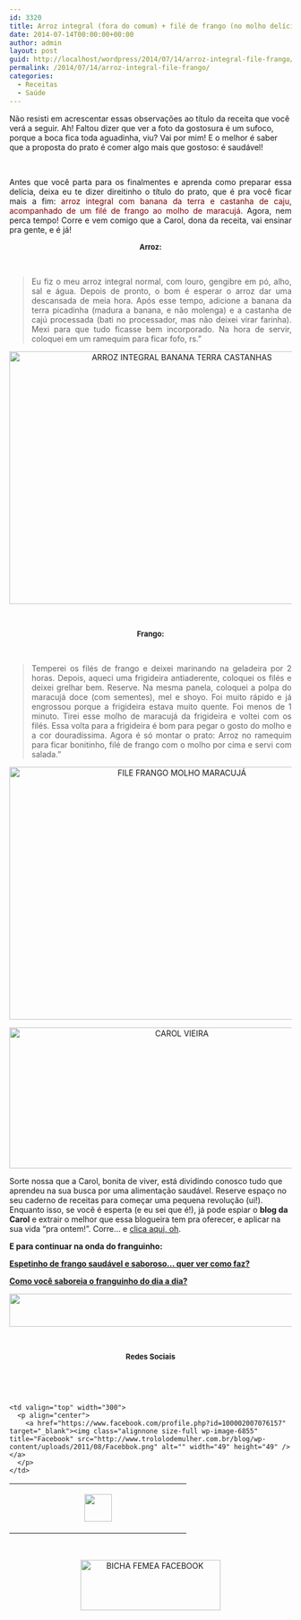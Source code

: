 ```yaml
---
id: 3320
title: Arroz integral (fora do comum) + filé de frango (no molho delícia!).
date: 2014-07-14T00:00:00+00:00
author: admin
layout: post
guid: http://localhost/wordpress/2014/07/14/arroz-integral-file-frango/
permalink: /2014/07/14/arroz-integral-file-frango/
categories:
  - Receitas
  - Saúde
---
```

Não resisti em acrescentar essas observações ao título da receita que você verá a seguir. Ah! Faltou dizer que ver a foto da gostosura é um sufoco, porque a boca fica toda aguadinha, viu? Vai por mim! E o melhor é saber que a proposta do prato é comer algo mais que gostoso: é saudável!

&nbsp;

<p align="justify">
  Antes que você parta para os finalmentes e aprenda como preparar essa delícia, deixa eu te dizer direitinho o título do prato, que é pra você ficar mais a fim: <span style="color: #800000;">arroz integral com banana da terra e castanha de caju, acompanhado de um filé de frango ao molho de maracujá.</span> Agora, nem perca tempo! Corre e vem comigo que a Carol, dona da receita, vai ensinar pra gente, e é já!
</p>

<!--more-->

<p align="center">
  <strong><span style="font-size: small;">Arroz:</span></strong>
</p>

&nbsp;

> <p align="justify">
>   Eu fiz o meu arroz integral normal, com louro, gengibre em pó, alho, sal e água. Depois de pronto, o bom é esperar o arroz dar uma descansada de meia hora. Após esse tempo, adicione a banana da terra picadinha (madura a banana, e não molenga) e a castanha de cajú processada (bati no processador, mas não deixei virar farinha). Mexi para que tudo ficasse bem incorporado. Na hora de servir, coloquei em um ramequim para ficar fofo, rs.”
> </p>

<p style="text-align: center;" align="justify">
  <a href="http://www.trololodemulher.com.br/blog/wp-content/uploads/2014/07/ARROZ-INTEGRAL-BANANA-TERRA-CASTANHAS.jpg"><img class="alignnone size-full wp-image-10203" src="http://www.trololodemulher.com.br/blog/wp-content/uploads/2014/07/ARROZ-INTEGRAL-BANANA-TERRA-CASTANHAS.jpg" alt="ARROZ INTEGRAL BANANA TERRA CASTANHAS" width="600" height="450" /></a>
</p>

&nbsp;

<p align="center">
  <strong><span style="font-size: small;">Frango:</span></strong>
</p>

&nbsp;

> <p align="justify">
>   Temperei os filés de frango e deixei marinando na geladeira por 2 horas. Depois, aqueci uma frigideira antiaderente, coloquei os filés e deixei grelhar bem. Reserve. Na mesma panela, coloquei a polpa do maracujá doce (com sementes), mel e shoyo. Foi muito rápido e já engrossou porque a frigideira estava muito quente. Foi menos de 1 minuto. Tirei esse molho de maracujá da frigideira e voltei com os filés. Essa volta para a frigideira é bom para pegar o gosto do molho e a cor douradíssima. Agora é só montar o prato: Arroz no ramequim para ficar bonitinho, filé de frango com o molho por cima e servi com salada.”
> </p>

<p align="center">
  <a href="http://www.trololodemulher.com.br/blog/wp-content/uploads/2014/07/FILE-FRANGO-MOLHO-MARACUJÁ.jpg"><img class="alignnone size-full wp-image-10205" src="http://www.trololodemulher.com.br/blog/wp-content/uploads/2014/07/FILE-FRANGO-MOLHO-MARACUJÁ.jpg" alt="FILE FRANGO MOLHO MARACUJÁ" width="600" height="450" /></a>
</p>

<p align="center">
  <a href="http://www.trololodemulher.com.br/blog/wp-content/uploads/2014/07/CAROL-VIEIRA.png"><img class="alignnone size-full wp-image-10204" src="http://www.trololodemulher.com.br/blog/wp-content/uploads/2014/07/CAROL-VIEIRA.png" alt="CAROL VIEIRA" width="600" height="251" /></a>
</p>

Sorte nossa que a Carol, bonita de viver, está dividindo conosco tudo que aprendeu na sua busca por uma alimentação saudável. Reserve espaço no seu caderno de receitas para começar uma pequena revolução (ui!). Enquanto isso, se você é esperta (e eu sei que é!), já pode espiar o **blog da Carol** e extrair o melhor que essa blogueira tem pra oferecer, e aplicar na sua vida “pra ontem!”. Corre… e <a href="http://mundocarolvieira.blogspot.com.br/" target="_blank">clica aqui, oh</a>.

<p align="justify">
  <strong>E para continuar na onda do franguinho:</strong>
</p>

<p align="justify">
  <a href="http://www.trololodemulher.com.br/2012/10/03/receita-frango-saudavel/" target="_blank"><strong>Espetinho de frango saudável e saboroso… quer ver como faz?</strong></a>
</p>

<p align="justify">
  <a href="http://www.trololodemulher.com.br/2012/09/19/receita-frango/" target="_blank"><strong>Como você saboreia o franguinho do dia a dia?</strong></a>
</p>

<p align="center">
  <a href="http://feedburner.google.com/fb/a/mailverify?uri=blogbichafemea&loc=pt_BR" target="_blank"><img class="alignnone size-full wp-image-8451" title="Assine o Bicha Fêmea grátis!" src="http://www.trololodemulher.com.br/blog/wp-content/uploads/2012/01/rodapé.png" alt="" width="600" height="59" /></a>
</p>

&nbsp;

<p align="center">
  <strong><span style="font-size: small;">Redes Sociais</span></strong>
</p>

&nbsp;

&nbsp;

<table border="0" width="600" cellspacing="0" cellpadding="2">
  <tr>
    <td valign="top" width="300">
      <p align="center">
        <a href="https://twitter.com/#%21/bichafemea" target="_blank"><img class="alignnone size-full wp-image-6857" title="Twitter" src="http://www.trololodemulher.com.br/blog/wp-content/uploads/2011/08/Twitter.png" alt="" width="49" height="49" /></a>
      </p>
    </td>
    
    <td valign="top" width="300">
      <p align="center">
        <a href="https://www.facebook.com/profile.php?id=100002007076157" target="_blank"><img class="alignnone size-full wp-image-6855" title="Facebook" src="http://www.trololodemulher.com.br/blog/wp-content/uploads/2011/08/Facebbok.png" alt="" width="49" height="49" /></a>
      </p>
    </td>
  </tr>
</table>

&nbsp;

<p style="text-align: center;">
  <a href="https://www.facebook.com/bichafemea" target="_blank"><img class="alignnone size-full wp-image-9849" src="http://www.trololodemulher.com.br/blog/wp-content/uploads/2014/01/BICHA-FEMEA-FACEBOOK1.png" alt="BICHA FEMEA FACEBOOK" width="250" height="90" /></a>
</p>